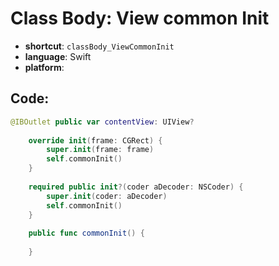 # Class Body: View common Init
- **shortcut**: `classBody_ViewCommonInit`
- **language**: Swift
- **platform**: 


## Code:
```swift
@IBOutlet public var contentView: UIView?
    
    override init(frame: CGRect) {
        super.init(frame: frame)
        self.commonInit()
    }
    
    required public init?(coder aDecoder: NSCoder) {
        super.init(coder: aDecoder)
        self.commonInit()
    }
    
    public func commonInit() {
        
    }
```